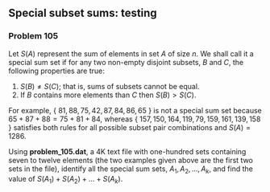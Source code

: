 ﻿## Special subset sums: testing
### Problem 105

Let $S(A)$ represent the sum of elements in set $A$ of size $n$. We shall call it a special sum set if for any two non-empty disjoint subsets, $B$ and $C$, the following properties are true:

1. $S(B) \neq S(C)$; that is, sums of subsets cannot be equal.
1. If $B$ contains more elements than $C$ then $S(B) > S(C)$.

For example, { $81, 88, 75, 42, 87, 84, 86, 65$ } is not a special sum set because $65 + 87 + 88 = 75 + 81 + 84$, whereas { $157, 150, 164, 119, 79, 159, 161, 139, 158$ } satisfies both rules for all possible subset pair combinations and $S(A) = 1286$.

Using **problem_105.dat**, a 4K text file with one-hundred sets containing seven to twelve elements (the two examples given above are the first two sets in the file), identify all the special sum sets, $A_1, A_2, ..., A_k$, and find the value of $S(A_1) + S(A_2) + ... + S(A_k)$.
